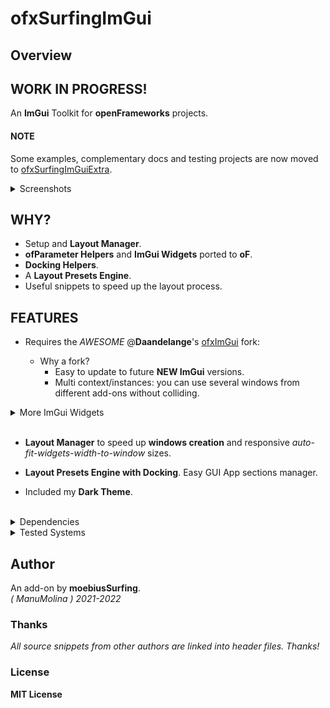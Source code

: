 ofxSurfingImGui
=============================

## Overview

## WORK IN PROGRESS!

An **ImGui** Toolkit for **openFrameworks** projects.  

#### NOTE

Some examples, complementary docs and testing projects are now moved to [ofxSurfingImGuiExtra](https://github.com/moebiussurfing/ofxSurfingImGuiExtra).  

<details>
  <summary>Screenshots</summary>
  <p>

#### Widgets & Layout Engine

![image](https://github.com/moebiussurfing/ofxSurfingImGuiExtra/blob/master/readme_media/image/1_Widgets_Sliders2.PNG?raw=true "image")  

![image](https://github.com/moebiussurfing/ofxSurfingImGuiExtra/blob/master/readme_media/image/1_Widgets_Sliders.PNG?raw=true "image")  

#### Layout Presets Engine

![gif](https://github.com/moebiussurfing/ofxSurfingImGuiExtra/blob/master/readme_media/gif/3_0_Layout_Docking2.gif?raw=true "gif")  
  </p>
</details>

## WHY?

- Setup and **Layout Manager**.
- **ofParameter Helpers** and **ImGui Widgets** ported to **oF**.
- **Docking Helpers**.
- A **Layout Presets Engine**.
- Useful snippets to speed up the layout process.  

## FEATURES

* Requires the _AWESOME_ @**Daandelange**'s [ofxImGui](https://github.com/Daandelange/ofxImGui/) fork: 

  - Why a fork? 
    - Easy to update to future **NEW ImGui** versions.  
    - Multi context/instances: 
      you can use several windows from different add-ons without colliding.  

<details>
  <summary>More ImGui Widgets</summary>
  <p>

  - Big Toggles and Buttons
  - Vertical and Horizontal Sliders
  - Range Sliders
  - Styled Knobs
  - Inactive, hidden, locked widgets
  - Show or hide labels and values
  - DearWidgets
  - Gradient Color Designer
  - Matrix Selector
  - Progress bars and waiting spinners
  - Files Browser
  - Curve Editors
  - Mouse Wheel control
  </p>
</details>

<BR>

* **Layout Manager** to speed up **windows creation** and responsive _auto-fit-widgets-width-to-window_ sizes.

* **Layout Presets Engine with Docking**. Easy GUI App sections manager.

* Included my **Dark Theme**.

<BR>

<details>
  <summary>Dependencies</summary>
  <p>

* [ofxImGui](https://github.com/Daandelange/ofxImGui/). AWESOME fork from @**Daandelange**  
* [ofxSurfingHelpers](https://github.com/moebiussurfing/ofxSurfingHelpers)  
* [ofxWindowApp](https://github.com/moebiussurfing/ofxWindowApp). For examples only. 

**data.zip** folder contains some assets like font files that we use in the examples.  
  </p>
</details>

<details>
  <summary>Tested Systems</summary>
  <p>

- **Windows10** / **VS2017** / **OF ~0.11**
  </p>
</details>

## Author
An add-on by **moebiusSurfing**.  
*( ManuMolina ) 2021-2022*  

### Thanks
_All source snippets from other authors are linked into header files. Thanks!_

### License
**MIT License**
